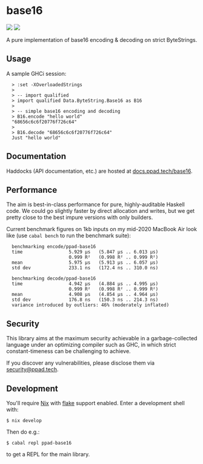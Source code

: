 # base16

[![](https://img.shields.io/hackage/v/ppad-base16?color=blue)](https://hackage.haskell.org/package/ppad-base16)
![](https://img.shields.io/badge/license-MIT-brightgreen)

A pure implementation of base16 encoding & decoding on strict
ByteStrings.

## Usage

A sample GHCi session:

```
  > :set -XOverloadedStrings
  >
  > -- import qualified
  > import qualified Data.ByteString.Base16 as B16
  >
  > -- simple base16 encoding and decoding
  > B16.encode "hello world"
  "68656c6c6f20776f726c64"
  >
  > B16.decode "68656c6c6f20776f726c64"
  Just "hello world"
```

## Documentation

Haddocks (API documentation, etc.) are hosted at
[docs.ppad.tech/base16](https://docs.ppad.tech/base16).

## Performance

The aim is best-in-class performance for pure, highly-auditable Haskell
code. We could go slightly faster by direct allocation and writes, but
we get pretty close to the best impure versions with only builders.

Current benchmark figures on 1kb inputs on my mid-2020 MacBook Air look
like (use `cabal bench` to run the benchmark suite):

```
  benchmarking encode/ppad-base16
  time                 5.929 μs   (5.847 μs .. 6.013 μs)
                       0.999 R²   (0.998 R² .. 0.999 R²)
  mean                 5.975 μs   (5.913 μs .. 6.057 μs)
  std dev              233.1 ns   (172.4 ns .. 310.0 ns)

  benchmarking decode/ppad-base16
  time                 4.942 μs   (4.884 μs .. 4.995 μs)
                       0.999 R²   (0.998 R² .. 0.999 R²)
  mean                 4.908 μs   (4.854 μs .. 4.964 μs)
  std dev              176.8 ns   (150.3 ns .. 214.3 ns)
  variance introduced by outliers: 46% (moderately inflated)
```

## Security

This library aims at the maximum security achievable in a
garbage-collected language under an optimizing compiler such as GHC, in
which strict constant-timeness can be challenging to achieve.

If you discover any vulnerabilities, please disclose them via
security@ppad.tech.

## Development

You'll require [Nix][nixos] with [flake][flake] support enabled. Enter a
development shell with:

```
$ nix develop
```

Then do e.g.:

```
$ cabal repl ppad-base16
```

to get a REPL for the main library.

[nixos]: https://nixos.org/
[flake]: https://nixos.org/manual/nix/unstable/command-ref/new-cli/nix3-flake.html
